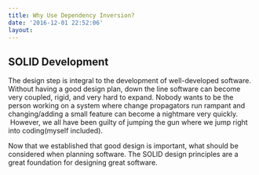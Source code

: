 ```yaml
---
title: Why Use Dependency Inversion?
date: '2016-12-01 22:52:06'
layout: 
---
```

## SOLID Development

The design step is integral to the development of well-developed software. Without having a good design plan, down the line software can become very coupled, rigid, and very hard to expand. Nobody wants to be the person working on a system where change propagators run rampant and changing/adding a small feature can become a nightmare very quickly.  However, we all have been guilty of jumping the gun where we jump right into coding(myself included). 

Now that we established that good design is important, what should be considered when planning software. The SOLID design principles are a great foundation for designing great software.
